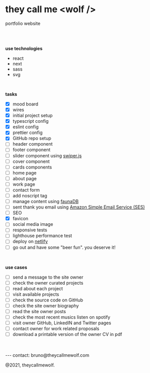 # they call me <wolf \/>

portfolio website

<br />
<br />

**use technologies**

- react
- next
- sass
- svg

<br />

**tasks**

- [x] mood board
- [x] wires
- [x] initial project setup
- [x] typescript config
- [x] eslint config
- [x] prettier config
- [x] GitHub repo setup
- [ ] header component
- [ ] footer component
- [ ] slider component using [swiper.js](https://swiperjs.com/)
- [ ] cover component
- [ ] cards components
- [ ] home page
- [ ] about page
- [ ] work page
- [ ] contact form
- [ ] add noscript tag
- [ ] manage content using [faunaDB](https://fauna.com/)
- [ ] sent thank you email using [Amazon Simple Email Service (SES)](https://aws.amazon.com/ses/)
- [ ] SEO
- [x] favicon
- [ ] social media image
- [ ] responsive tests
- [ ] lighthouse performance test
- [ ] deploy on [netlify](https://www.netlify.com/)
- [ ] go out and have some "beer fun". you deserve it!

<br />

**use cases**

- [ ] send a message to the site owner
- [ ] check the owner curated projects
- [ ] read about each project
- [ ] visit available projects
- [ ] check the source code on GitHub
- [ ] check the site owner biography
- [ ] read the site owner posts
- [ ] check the most recent musics listen on spotify
- [ ] visit owner GitHub, LinkedIN and Twitter pages
- [ ] contact owner for work related proposals
- [ ] download a printable version of the owner CV in pdf

<br />
<br />
---
contact: bruno@theycallmewolf.com

@2021, theycallmewolf.
